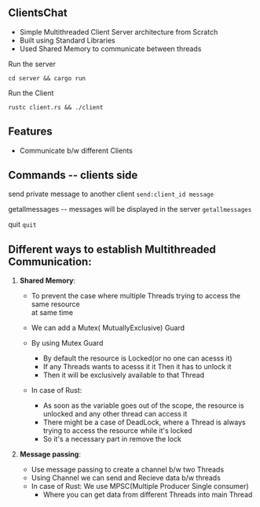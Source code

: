 ## ClientsChat

- Simple Multithreaded Client Server architecture from Scratch  
- Built using Standard Libraries
- Used Shared Memory to communicate between threads


Run the server 
```
cd server && cargo run 
```

Run the Client
```
rustc client.rs && ./client
```


## Features 

- Communicate b/w different Clients 


## Commands -- clients side 

send private message to another client
`
send:client_id message
`

getallmessages  -- messages will be displayed in the server
`
getallmessages
`

quit
`
quit
`





## Different ways to establish Multithreaded Communication:

1. **Shared Memory**:
    - To prevent the case where multiple Threads trying to access the same resource  
    at same time  
    - We can add a Mutex( MutuallyExclusive) Guard
	- By using Mutex Guard 
		- By default the resource is Locked(or no one can acesss it)
		- If any Threads wants to acesss it it Then it has to unlock it 
		- Then it will be exclusively available to that Thread
		
	- In case of Rust: 
		- As soon as the variable goes out of the scope, the resource is unlocked and any other thread can access it
		- There might be a case of DeadLock, where a Thread is always trying to access the resource while it's locked 
		- So it's a necessary part in remove the lock

2. **Message passing**:

    - Use message passing to create a channel b/w two Threads 
    - Using Channel we can send and Recieve data b/w threads 
	- In case of Rust: We use MPSC(Multiple Producer Single consumer)
		- Where you can get data from different Threads into main Thread








